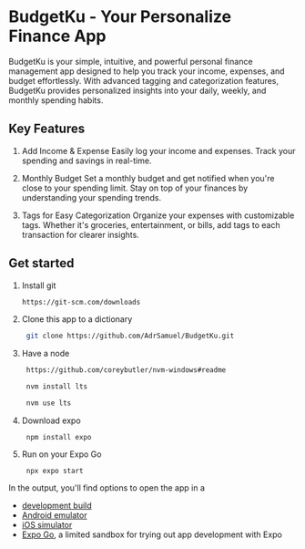 # BudgetKu - Your Personalize Finance App

BudgetKu is your simple, intuitive, and powerful personal finance management app designed to help you track your income, expenses, and budget effortlessly. With advanced tagging and categorization features, BudgetKu provides personalized insights into your daily, weekly, and monthly spending habits.

## Key Features

1. Add Income & Expense
   Easily log your income and expenses. Track your spending and savings in real-time.

2. Monthly Budget
   Set a monthly budget and get notified when you're close to your spending limit. Stay on top of your finances by understanding your spending trends.

3. Tags for Easy Categorization
   Organize your expenses with customizable tags. Whether it's groceries, entertainment, or bills, add tags to each transaction for clearer insights.

## Get started

1. Install git

   ```bash
   https://git-scm.com/downloads
   ```

2. Clone this app to a dictionary

   ```bash
    git clone https://github.com/AdrSamuel/BudgetKu.git
   ```

3. Have a node

   ```bash
    https://github.com/coreybutler/nvm-windows#readme

    nvm install lts

    nvm use lts
   ```

4. Download expo

   ```
    npm install expo
   ```

5. Run on your Expo Go

   ```
    npx expo start
   ```

In the output, you'll find options to open the app in a

- [development build](https://docs.expo.dev/develop/development-builds/introduction/)
- [Android emulator](https://docs.expo.dev/workflow/android-studio-emulator/)
- [iOS simulator](https://docs.expo.dev/workflow/ios-simulator/)
- [Expo Go](https://expo.dev/go), a limited sandbox for trying out app development with Expo
